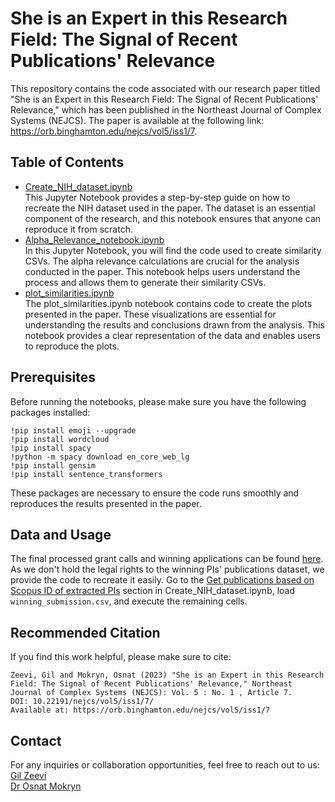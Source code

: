 # She is an Expert in this Research Field: The Signal of Recent Publications' Relevance
This repository contains the code associated with our research paper titled "She is an Expert in this Research Field: The Signal of Recent Publications' Relevance," which has been published in the Northeast Journal of Complex Systems (NEJCS). The paper is available at the following link: https://orb.binghamton.edu/nejcs/vol5/iss1/7.


## Table of Contents

- [Create_NIH_dataset.ipynb](https://github.com/gilzeevi25/Alpha_Relevance/blob/main/Create_NIH_dataset.ipynb) <br>
  This Jupyter Notebook provides a step-by-step guide on how to recreate the NIH dataset used in the paper. The dataset is an essential component of the research, and this notebook ensures that anyone can reproduce it from scratch. <br>
- [Alpha_Relevance_notebook.ipynb](https://github.com/gilzeevi25/Alpha_Relevance/blob/main/Alpha_Relevance_notebook.ipynb) <br>
In this Jupyter Notebook, you will find the code used to create similarity CSVs. The alpha relevance calculations are crucial for the analysis conducted in the paper. This notebook helps users understand the process and allows them to generate their similarity CSVs. <br>
- [plot_similarities.ipynb](https://github.com/gilzeevi25/Alpha_Relevance/blob/main/plot_similarities.ipynb) <br>
The plot_similarities.ipynb notebook contains code to create the plots presented in the paper. These visualizations are essential for understanding the results and conclusions drawn from the analysis. This notebook provides a clear representation of the data and enables users to reproduce the plots.

## Prerequisites

Before running the notebooks, please make sure you have the following packages installed:
```
!pip install emoji --upgrade
!pip install wordcloud
!pip install spacy
!python -m spacy download en_core_web_lg
!pip install gensim
!pip install sentence_transformers
```
These packages are necessary to ensure the code runs smoothly and reproduces the results presented in the paper.

## Data and Usage
The final processed grant calls and winning applications can be found [here](https://drive.google.com/drive/folders/18CATV14JaZXQDRJq2oKcBE90-vr_QibN?usp=sharing).<br>
As we don't hold the legal rights to the winning PIs' publications dataset, we provide the code to recreate it easily. Go to the <u>Get publications based on Scopus ID of extracted PIs</u> section in Create_NIH_dataset.ipynb, load `winning_submission.csv`, and execute the remaining cells.


## Recommended Citation
If you find this work helpful, please make sure to cite:
```
Zeevi, Gil and Mokryn, Osnat (2023) "She is an Expert in this Research Field: The Signal of Recent Publications' Relevance," Northeast Journal of Complex Systems (NEJCS): Vol. 5 : No. 1 , Article 7.
DOI: 10.22191/nejcs/vol5/iss1/7/
Available at: https://orb.binghamton.edu/nejcs/vol5/iss1/7
```
## Contact
For any inquiries or collaboration opportunities, feel free to reach out to us:<br>
[Gil Zeevi](gzeevi25@gmail.com) <br>
[Dr Osnat Mokryn](ossimo@gmail.com)<br>
